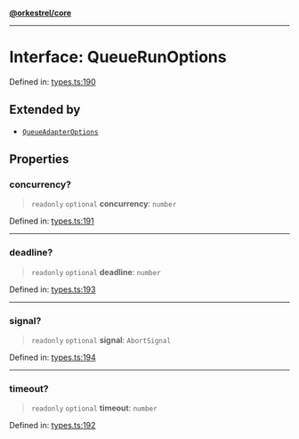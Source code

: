 [**@orkestrel/core**](../index.md)

***

# Interface: QueueRunOptions

Defined in: [types.ts:190](https://github.com/orkestrel/core/blob/240d6e1612057b96fd3fc03e1415fe3917a0f212/src/types.ts#L190)

## Extended by

- [`QueueAdapterOptions`](QueueAdapterOptions.md)

## Properties

### concurrency?

> `readonly` `optional` **concurrency**: `number`

Defined in: [types.ts:191](https://github.com/orkestrel/core/blob/240d6e1612057b96fd3fc03e1415fe3917a0f212/src/types.ts#L191)

***

### deadline?

> `readonly` `optional` **deadline**: `number`

Defined in: [types.ts:193](https://github.com/orkestrel/core/blob/240d6e1612057b96fd3fc03e1415fe3917a0f212/src/types.ts#L193)

***

### signal?

> `readonly` `optional` **signal**: `AbortSignal`

Defined in: [types.ts:194](https://github.com/orkestrel/core/blob/240d6e1612057b96fd3fc03e1415fe3917a0f212/src/types.ts#L194)

***

### timeout?

> `readonly` `optional` **timeout**: `number`

Defined in: [types.ts:192](https://github.com/orkestrel/core/blob/240d6e1612057b96fd3fc03e1415fe3917a0f212/src/types.ts#L192)
